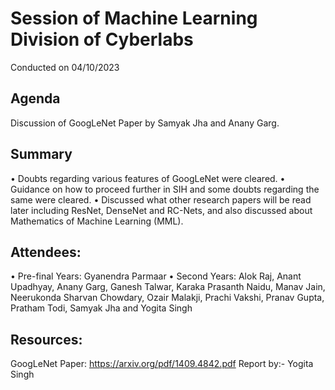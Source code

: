 # Session of Machine Learning Division of Cyberlabs
Conducted on 04/10/2023

## Agenda
Discussion of GoogLeNet Paper by Samyak Jha and Anany Garg.

## Summary
•	Doubts regarding various features of GoogLeNet were cleared.
•	Guidance on how to proceed further in SIH and some doubts regarding the same were cleared.
•	Discussed what other research papers will be read later including ResNet, DenseNet and RC-Nets, and also discussed about Mathematics of Machine Learning (MML).

## Attendees:
•	Pre-final Years: Gyanendra Parmaar
•	Second Years: Alok Raj, Anant Upadhyay, Anany Garg, Ganesh Talwar, Karaka Prasanth Naidu, Manav Jain, Neerukonda Sharvan Chowdary, Ozair Malakji, Prachi Vakshi, Pranav Gupta, Pratham Todi, Samyak Jha and Yogita Singh

## Resources:
GoogLeNet Paper: https://arxiv.org/pdf/1409.4842.pdf
Report by:- Yogita Singh
